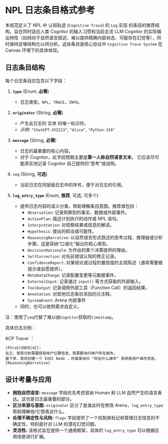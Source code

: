 # NPL 日志条目格式参考

本规范定义了 NPL 中 认知轨迹 (`Cognitive Trace`) 的 `Log` 实现 的条目的推荐结构，旨在同时适应人类 Cognitor 的输入习惯和当前主流 LLM Cognitor 的实际输出特性（如倾向于自然语言叙述、难以提供精确内部状态、可能存在幻觉等），同时保持足够结构化以供分析。这些条目是核心协议中 `Cognitive Trace System` 在 Canvas 环境下的具体体现。

## 日志条目结构

每个日志条目应包含以下字段：

1.  **`type`** (Enum, **必需**)
    *   日志类型，`NPL`，`TRACE`，`INFO`。

2.  **`originator`** (String, **必需**)
    *   产生此日志的 实体 的唯一标识符。
    *   *示例:* `"ChatGPT-XYZ123"`, `"Alice"`, `"Python-310"`

3.  **`message`** (String, **必需**)
    *   日志的最重要的核心内容。
    *   对于 Cognitor，此字段预期主要是**第一人称自然语言文本**。 它应该尽可能真实地记录 Cognitor 自己提供的“思考”或说明。

4.  `seq` (String, **可选**)
	- 当前日志在同层级日志中的序号。便于对日志的引用。

5.  **`log_entry_type`** (Enum, **推荐**, 可选, 可多个)
    *   提供日志内容的语义分类，帮助理解条目意图。推荐值包括：
        *   `Observation`: 记录观察到的事实、数据或外部事件。
        *   `ActionPlan`: 描述计划执行的动作或 NPL 语句。
        *   `Interpretation`: 对观察结果或信息的解读。
        *   `Hypothesis`: 提出的假设或可能性。
        *   `ReasoningNarrative`: 以自然语言形式叙述的思考过程、推理链或分析步骤。这是容纳“口语化”输出的核心类型。
        *   `DecisionRationale`: 为作出的某个决策提供的理由。
        *   `SelfCorrection`: 对先前错误认知的修正记录。
        *   `ConfidenceReport`: 对某结论或过程的置信度的主观陈述（通常需要被提示或自愿提供）。
        *   `MetaDataChange`: 记录配置变更等元数据事件。
        *   `ExternalInput`: 记录通过 `input()` 等方式获取的外部输入。
        *   `ToolOutput`: 记录调用外部工具（Function Call）的返回结果。
        *   `Annotation`: 对其他日志条目添加的元注释。
        *   `SystemEvent`: Arena 内部事件
    *   同时，也可以依照需求自定义。

注：使用了`seq`代替了难以由`Cognitor`获取的`timestamp`。

具体日志示例：

ACP Tracer ：
```
(Fhrsk)INFO[42]: 
总之，我意识到需要获取用户位置信息，我需要询问用户所在城市。
接下来，我将创建一个 EXEC Node ，并直接询问 "你在什么城市" 来获取用户城市信息。[ReasoningNarrative]
```

## 设计考量与应用

*   **拥抱自然语言:** `message` 字段优先考虑容纳 Human 和 LLM 自然产生的语言表达。这也是日志最重要的部分。
*   **区分来源与意图:** `originator` 区分了是谁此时在修改 Arena，`log_entry_type` 帮助理解他/它想表达什么。
*   **处理不确定性与风险:** `flags` 字段提供了一个机制来标记和管理日志信息的不确定性，特别是针对 LLM 的潜在幻觉问题。
*   **灵活性:** 该格式旨在提供一个通用框架，具体的 `log_entry_type` 可以根据应用场景进行扩展。